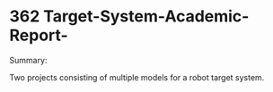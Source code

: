 # 362 Target-System-Academic-Report-

Summary:

Two projects consisting of multiple models for a robot target system.
